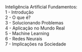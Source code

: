<html>
 <head>
  Inteligência Artificial Fundamentos: <br />
 </head>
 <body>
   1 - Introdução <br />
   2 - O que é? <br />
   3 - Solucionando Problemas <br />
   4 - Aplicação no Mundo Real <br />
   5 - Machine Learning <br />
   6 - Redes Neurais <br />
   7 - Implicações na Sociedade <br />
 </body>
</html>
